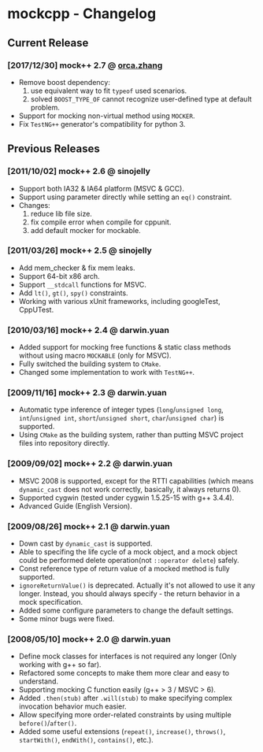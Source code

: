 # mockcpp - Changelog

## Current Release

### [2017/12/30] mock++ 2.7 @ [orca.zhang](https://github.com/orca-zhang)

- Remove boost dependency:
  1. use equivalent way to fit `typeof` used scenarios.
  2. solved `BOOST_TYPE_OF` cannot recognize user-defined type at default problem.
- Support for mocking non-virtual method using `MOCKER`.
- Fix `TestNG++` generator's compatibility for python 3.

## Previous Releases

### [2011/10/02] mock++ 2.6 @ sinojelly

- Support both IA32 & IA64 platform (MSVC & GCC).
- Support using parameter directly while setting an `eq()` constraint.
- Changes: 
  1. reduce lib file size.
  2. fix compile error when compile for cppunit.
  3. add default mocker for mockable.

### [2011/03/26] mock++ 2.5 @ sinojelly

- Add mem_checker & fix mem leaks.
- Support 64-bit x86 arch.
- Support `__stdcall` functions for MSVC.
- Add `lt()`, `gt()`, `spy()` constraints.
- Working with various xUnit frameworks, including googleTest, CppUTest.

### [2010/03/16] mock++ 2.4 @ darwin.yuan

- Added support for mocking free functions & static class methods without using macro `MOCKABLE` (only for MSVC).
- Fully switched the building system to `CMake`.
- Changed some implementation to work with `TestNG++`.

### [2009/11/16] mock++ 2.3 @ darwin.yuan

- Automatic type inference of integer types (`long`/`unsigned long`, `int`/`unsigned int`, `short`/`unsigned short`, `char`/`unsigned char`) is supported.
- Using `CMake` as the building system, rather than putting MSVC project files into repository directly.

### [2009/09/02] mock++ 2.2 @ darwin.yuan

- MSVC 2008 is supported, except for the RTTI capabilities (which means `dynamic_cast` does not work correctly, basically, it always returns 0).
- Supported cygwin (tested under cygwin 1.5.25-15 with g++ 3.4.4).
- Advanced Guide (English Version).

### [2009/08/26] mock++ 2.1 @ darwin.yuan

- Down cast by `dynamic_cast` is supported.
- Able to specifing the life cycle of a mock object, and a mock object could be performed delete operation(not `::operator delete`) safely.
- Const reference type of return value of a mocked method is fully supported.
- `ignoreReturnValue()` is deprecated. Actually it's not allowed to use it any longer. Instead, you should always specify - the return behavior in a mock specification.
- Added some configure parameters to change the default settings.
- Some minor bugs were fixed.

### [2008/05/10] mock++ 2.0 @ darwin.yuan

- Define mock classes for interfaces is not required any longer (Only working with g++ so far).
- Refactored some concepts to make them more clear and easy to understand.
- Supporting mocking C function easily (g++ > 3 / MSVC > 6).
- Added `.then(stub)` after `.will(stub)` to make specifying complex invocation behavior much easier.
- Allow specifying more order-related constraints by using multiple `before()`/`after()`.
- Added some useful extensions (`repeat()`, `increase()`, `throws()`, `startWith()`, `endWith()`, `contains()`, etc.).
